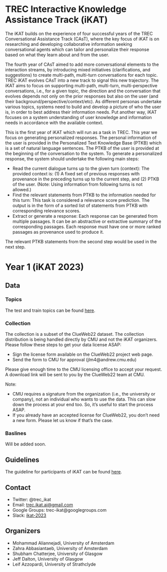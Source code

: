 <h1>TREC Interactive Knowledge Assistance Track (iKAT)</h1>

The iKAT builds on the experience of four successful years of the TREC Conversational Assistance Track (CAsT), 
where the key focus of iKAT is on researching and developing collaborative information seeking conversational agents 
which can tailor and personalize their response based on what they learn about and from the user.

The fourth year of CAsT aimed to add more conversational elements to the interaction streams, by introducing mixed initiatives 
(clarifications, and suggestions) to create multi-path, multi-turn conversations for each topic. 
TREC iKAT evolves CAsT into a new track to signal this new trajectory. 
The iKAT aims to focus on supporting multi-path, multi-turn, multi-perspective conversations, i.e., for a given topic, the direction and the conversation that evolves depends not only on the prior responses but also on the user (and their background/perspective/context/etc). As different personas undertake various topics, systems need to build and develop a picture of who the user is, in order to best address their information needs. Put another way, iKAT focuses on a system understanding of user knowledge and information needs in accordance with the available context.

This is the first year of iKAT which will run as a task in TREC. This year we focus on generating personalized responses. 
The personal information of the user is provided in the Personalized Text Knowledge Base (PTKB) which is a set of natural language sentences. 
The PTKB of the user is provided at the beginning of the conversation to the system. 
To generate a personalized response, the system should undertake the following main steps:

<ul>
  <li>Read the current dialogue turns up to the given turn (context): The provided context is: (1) A fixed set of previous responses with provenance in the preceding turns up to the current step, and (2) PTKB of the user. (Note: Using information from following turns is not allowed.)</li>
  <li>Find the relevant statements from PTKB to the information needed for this turn: This task is considered a relevance score prediction. The output is in the form of a sorted list of statements from PTKB with corresponding relevance scores.</li>
  <li>Extract or generate a response: Each response can be generated from multiple passages. It can be an abstractive or extractive summary of the corresponding passages. Each response must have one or more ranked passages as provenance used to produce it.</li>
</ul>

The relevant PTKB statements from the second step would be used in the next step. 

<h1>Year 1 (iKAT 2023)</h1>
<h2>Data</h2>

<h3>Topics</h3>

The test and train topics can be found <a href="https://github.com/irlabamsterdam/iKAT/tree/main/2023/data">here</a>.

<h3>Collection</h3>

The collection is a subset of the ClueWeb22 dataset. The collection distribution is being handled directly by CMU and not the iKAT organizers. Please follow these steps to get your data license ASAP:


<ul>
  <li>Sign the license form available on the ClueWeb22 project web page.</li>
  <li>Send the form to CMU for approval (jlm4@andrew.cmu.edu)</li>
</ul>

Please give enough time to the CMU licensing office to accept your request. A download link will be sent to you by the ClueWeb22 team at CMU.

Note:

<ul>
  <li>CMU requires a signature from the organization (i.e., the university or company), not an individual who wants to use the data. This can slow down the process at your end too. So, it’s useful to start the process ASAP.</li>
  <li>If you already have an accepted license for ClueWeb22, you don’t need a new form. Please let us know if that’s the case.</li>
</ul>

<h3>Baslines</h3>

Will be added soon.

<h2>Guidelines</h2>

The guideline for participants of iKAT can be found <a href="https://docs.google.com/document/d/1dso0VANm5Q08UWt4ppZvzvH6zkpRhfoukwpBgeJNbHE/edit#heading=h.wtcnmcfjg1h">here</a>.

<h2>Contact</h2>
<ul>
  <li>Twitter: @trec_ikat</li>
  <li>Email: <a href="">trec.ikat.ai@gmail.com</a></li>
  <li>Google Groups: trec-ikat@googlegroups.com</li>
  <li>Slack: <a href="https://app.slack.com/client/TEAQCDVSA/C04QPBXNL01">ikat-2023</a></li>
</ul>

<h2>Organizers</h2>
<ul>
  <li>Mohammad Aliannejadi, University of Amsterdam</li>
  <li>Zahra Abbasiantaeb, University of Amsterdam</li>
  <li>Shubham Chatterjee, University of Glasgow</li>
  <li>Jeff Dalton, University of Glasgow</li>
  <li>Leif Azzopardi, University of Strathclyde</li>
</ul>






